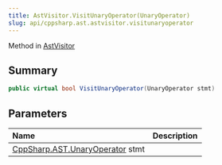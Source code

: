 ```yaml
---
title: AstVisitor.VisitUnaryOperator(UnaryOperator)
slug: api/cppsharp.ast.astvisitor.visitunaryoperator
---
```

Method in [AstVisitor](/api/cppsharp/ast/astvisitor)

## Summary



```csharp
public virtual bool VisitUnaryOperator(UnaryOperator stmt)
```

## Parameters

|Name|Description|
|:---|:---|
|[CppSharp.AST.UnaryOperator](/api/cppsharp/ast/unaryoperator) stmt||

